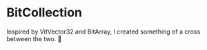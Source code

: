 # BitCollection
Inspired by VitVector32 and BitArray, I created something of a cross between the two. 👹
